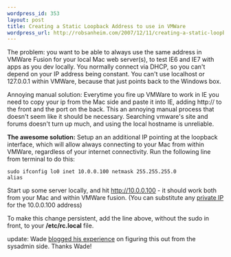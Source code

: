 ```yaml
--- 
wordpress_id: 353
layout: post
title: Creating a Static Loopback Address to use in VMWare
wordpress_url: http://robsanheim.com/2007/12/11/creating-a-static-loopback-address-to-use-in-vmware/
---
```

The problem: you want to be able to always use the same address in VMWare Fusion for your local Mac web server(s), to test IE6 and IE7 with apps as you dev locally.  You normally connect via DHCP, so you can't depend on your IP address being constant.  You can't use localhost or 127.0.0.1 within VMWare, because that just points back to the Windows box.  

Annoying manual solution: Everytime you fire up VMWare to work in IE you need to copy your ip from the Mac side and paste it into IE, adding http:// to the front and the port on the back.  This an annoying manual process that doesn't seem like it should be necessary.  Searching vmware's site and forums doesn't turn up much, and using the local hostname is unreliable.  

<strong>The awesome solution:</strong> Setup an an additional IP pointing at the loopback interface, which will allow always connecting to your Mac from within VMWare, regardless of your internet connectivity.  Run the following line from terminal to do this:

<code>sudo ifconfig lo0 inet 10.0.0.100 netmask 255.255.255.0 alias</code>

Start up some server locally, and hit http://10.0.0.100 - it should work both from your Mac and within VMWare fusion.  (You can substitute any <a href="http://en.wikipedia.org/wiki/Private_network">private IP</a> for the 10.0.0.100 address)

To make this change persistent, add the line above, without the sudo in front, to your <strong>/etc/rc.local</strong> file.  

update: Wade <a href="http://www.lunenburg.org/wade/articles/2007/12/11/theres-no-place-like-lo0">blogged his experience</a> on figuring this out from the sysadmin side.  Thanks Wade!
